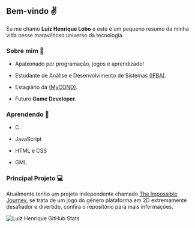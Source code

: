 ## Bem-vindo ✌️  
  

Eu me chamo __Luiz Henrique Lobo__ e este é um pequeno
resumo da minha vida nesse maravilhoso universo da tecnologia.

### Sobre mim 👦  
  

* Apaixonado por programação, jogos e aprendizado!

* Estudante de Análise e Desenvolvimento de Sistemas [(IFBA)](https://portal.ifba.edu.br/).

* Estagiário da [(MyCOND)](https://mycond.com.br/).

* Futuro __Game Developer__.

### Aprendendo 📖

* C

* JavaScript

* HTML e CSS

* GML

### Principal Projeto 💻  

Atualmente tenho um projeto independente chamado [The Impossible Journey](https://github.com/LuizHenriqueLobo1/The-Impossible-Journey), se trata de um jogo do gênero plataforma em 2D extremamente
desafiador e divertido, confira o repositório para mais informações.  
  
  

![Luiz Henrique GitHub Stats](https://github-readme-stats.vercel.app/api?username=luizhenriquelobo1&show_icons=true)

<!--
**LuizHenriqueLobo1/luizhenriquelobo1** is a ✨ _special_ ✨ repository because its `README.md` (this file) appears on your GitHub profile.

Here are some ideas to get you started:

- 🔭 I’m currently working on ...
- 🌱 I’m currently learning ...
- 👯 I’m looking to collaborate on ...
- 🤔 I’m looking for help with ...
- 💬 Ask me about ...
- 📫 How to reach me: ...
- 😄 Pronouns: ...
- ⚡ Fun fact: ...
-->

